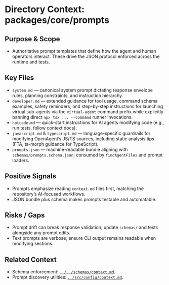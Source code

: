 # Directory Context: packages/core/prompts

## Purpose & Scope

- Authoritative prompt templates that define how the agent and human operators interact. These drive the JSON protocol enforced across the runtime and tests.

## Key Files

- `system.md` — canonical system prompt dictating response envelope rules, planning constraints, and instruction hierarchy.
- `developer.md` — extended guidance for tool usage, command schema examples, safety reminders, and step-by-step instructions
  for launching virtual sub-agents via the `virtual-agent` command prefix while explicitly banning direct `npx tsx ... --command`
  runner invocations.
- `hotcode.md` — quick-start instructions for AI agents modifying code (e.g., run tests, follow context docs).
- `javascript.md` & `typescript.md` — language-specific guardrails for modifying OpenAgent’s JS/TS sources, including static analysis tips (FTA, ts-morph guidance for TypeScript).
- `prompts.json` — machine-readable bundle aligning with `schemas/prompts.schema.json`; consumed by `findAgentFiles` and prompt loaders.

## Positive Signals

- Prompts emphasize reading `context.md` files first, matching the repository’s AI-focused workflows.
- JSON bundle plus schema makes prompts testable and automatable.

## Risks / Gaps

- Prompt drift can break response validation; update `schemas/` and tests alongside any prompt edits.
- Text prompts are verbose; ensure CLI output remains readable when modifying sections.

## Related Context

- Schema enforcement: [`../../schemas/context.md`](../../schemas/context.md).
- Prompt discovery utilities: [`../src/config/context.md`](../src/config/context.md).
